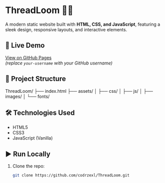# ThreadLoom 🧵✨

A modern static website built with **HTML, CSS, and JavaScript**, featuring a sleek design, responsive layouts, and interactive elements.

## 🚀 Live Demo
[View on GitHub Pages](https://your-username.github.io/ThreadLoom)  
*(replace `your-username` with your GitHub username)*

## 📂 Project Structure
ThreadLoom/
├── index.html
├── assets/
│ ├── css/
│ ├── js/
│ ├── images/
│ └── fonts/

## 🛠️ Technologies Used
- HTML5
- CSS3
- JavaScript (Vanilla)

## ▶️ Run Locally
1. Clone the repo:
   ```bash
   git clone https://github.com/codrzexl/ThreadLoom.git
